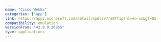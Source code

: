 ```yaml
---
name: "Cisco WebEx"
categories: ['app']
link: https://apps.microsoft.com/detail/xpdlzv7r88ff1p?hl=en-us&gl=US
compatibility: emulation
versionFrom: "43.8.0.26955"
type: applications
---
```


